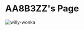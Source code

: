 # AA8B3ZZ's Page

![willy-wonka](https://cloud.githubusercontent.com/assets/16547949/25401209/19a78926-29c3-11e7-9dd5-6ccc07e38f54.jpg)

<Enter a phrase describing the above image>
